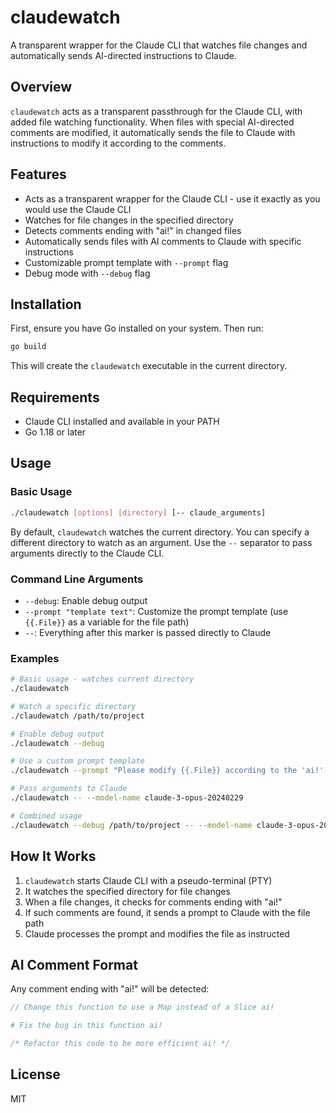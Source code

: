 # claudewatch

A transparent wrapper for the Claude CLI that watches file changes and automatically sends AI-directed instructions to Claude.

## Overview

`claudewatch` acts as a transparent passthrough for the Claude CLI, with added file watching functionality. When files
with special AI-directed comments are modified, it automatically sends the file to Claude with instructions to modify it
according to the comments.

## Features

- Acts as a transparent wrapper for the Claude CLI - use it exactly as you would use the Claude CLI
- Watches for file changes in the specified directory
- Detects comments ending with "ai!" in changed files
- Automatically sends files with AI comments to Claude with specific instructions
- Customizable prompt template with `--prompt` flag
- Debug mode with `--debug` flag

## Installation

First, ensure you have Go installed on your system. Then run:

```bash
go build
```

This will create the `claudewatch` executable in the current directory.

## Requirements

- Claude CLI installed and available in your PATH
- Go 1.18 or later

## Usage

### Basic Usage

```bash
./claudewatch [options] [directory] [-- claude_arguments]
```

By default, `claudewatch` watches the current directory. You can specify a different directory to watch as an argument. Use the `--` separator to pass arguments directly to the Claude CLI.

### Command Line Arguments

- `--debug`: Enable debug output
- `--prompt "template text"`: Customize the prompt template (use `{{.File}}` as a variable for the file path)
- `--`: Everything after this marker is passed directly to Claude

### Examples

```bash
# Basic usage - watches current directory
./claudewatch

# Watch a specific directory
./claudewatch /path/to/project

# Enable debug output
./claudewatch --debug

# Use a custom prompt template
./claudewatch --prompt "Please modify {{.File}} according to the 'ai!' comments."

# Pass arguments to Claude
./claudewatch -- --model-name claude-3-opus-20240229

# Combined usage
./claudewatch --debug /path/to/project -- --model-name claude-3-opus-20240229
```

## How It Works

1. `claudewatch` starts Claude CLI with a pseudo-terminal (PTY)
2. It watches the specified directory for file changes
3. When a file changes, it checks for comments ending with "ai!"
4. If such comments are found, it sends a prompt to Claude with the file path
5. Claude processes the prompt and modifies the file as instructed

## AI Comment Format

Any comment ending with "ai!" will be detected:

```go
// Change this function to use a Map instead of a Slice ai!
```

```python
# Fix the bug in this function ai!
```

```js
/* Refactor this code to be more efficient ai! */
```

## License

MIT
